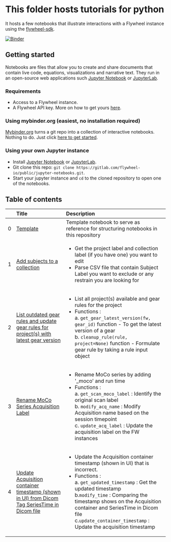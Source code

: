 # This folder hosts tutorials for python

It hosts a few notebooks that illustrate interactions with a Flywheel instance using the 
[flywheel-sdk](https://flywheel-io.gitlab.io/product/backend/sdk/branches/master/python/index.html).

[![Binder](https://mybinder.org/badge_logo.svg)](https://mybinder.org/v2/gl/flywheel-io%2Fpublic%2Fflywheel-tutorials/master?filepath=python%2FTOC.ipynb)

## Getting started

Notebooks are files that allow you to create and share documents that contain live code, equations, 
visualizations and narrative text. They run in an open-source web applications such [Jupyter Notebook](https://jupyter.org) 
or [JupyterLab](https://jupyter.org). 


### Requirements

* Access to a Flywheel instance.
* A Flywheel API key. More on how to get yours [here](https://flywheel-io.gitlab.io/product/backend/sdk/branches/master/python/getting_started.html#api-key).

### Using mybinder.org (easiest, no installation required)  

[Mybinder.org](https://mybinder.org/) turns a git repo into a collection of interactive notebooks. 
Nothing to do. Just click [here to get started](https://mybinder.org/v2/gl/flywheel-io%2Fpublic%2Fflywheel-tutorials/master?filepath=python%2FTOC.ipynb). 

### Using your own Jupyter instance

* Install [Jupyter Notebook](https://jupyter.org) or [JupyterLab](https://jupyter.org).
* Git clone this repo: `git clone https://gitlab.com/flywheel-io/public/jupyter-notebooks.git`.
* Start your jupyter instance and `cd` to the cloned repository to open one of the notebooks.


## Table of contents

|     | Title        | Description             |
| --- |:-------------|:------------------------|
| 0 | [Template](https://gitlab.com/flywheel-io/public/jupyter-notebooks/-/blob/master/template.ipynb) | Template notebook to serve as reference for structuring notebooks in this repository |
| 1 | [Add subjects to a collection](https://gitlab.com/flywheel-io/public/jupyter-notebooks/-/blob/master/add-to-collection-excluding-subjects-in-csv.ipynb )|  <ul><li>Get the project label and collection label (if you have one) you want to edit </li> <li>Parse CSV file that contain Subject Label you want to exclude or any restrain you are looking for </li>|
| 2 | [List outdated gear rules and update gear rules for project(s) with latest gear version](https://gitlab.com/flywheel-io/public/jupyter-notebooks/-/blob/master/find-outdated-gear-rule-and-update-with-latest-version.ipynb)  | <ul><li> List all project(s) available and gear rules for the project  <br> <li>Functions :<br> a. `get_gear_latest_version(fw, gear_id)` function - To get the latest version of a gear <br> b. `cleanup_rule(rule, project=None)` function - Formulate gear rule by taking a rule input object  |
| 3 | [Rename MoCo Series Acquisition Label](https://gitlab.com/flywheel-io/public/jupyter-notebooks/-/blob/master/rename-moco-and-acq-label.ipynb) | <ul><li> Rename MoCo series by adding '_moco' and run time <br><li>Functions : <br> a.  `get_scan_moco_label` : Identify the original scan label<br>b.  `modify_acq_name` : Modify Acquisition name based on the session timepoint<br>c.  `update_acq_label` : Update the acquisition label on the FW instances  |
| 4 | [ Update Acquisition container timestamp (shown in UI) from Dicom Tag SeriesTime in Dicom file ](https://gitlab.com/flywheel-io/public/jupyter-notebooks/-/blob/master/edit-acquisition-timestamp.ipynb) | <ul><li>Update the Acquisition container timestamp (shown in UI) that is incorrect.<br><li>Functions :<br> a.  `get_updated_timestamp` : Get the updated timestamp <br>b.`modify_time` : Comparing the timestamp shows on the Acquisition container and SeriesTime in Dicom file <br>c.`update_container_timestamp` : Update the acquisition timestamp  <br> |

 